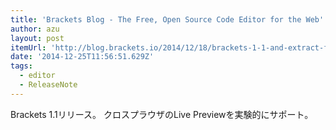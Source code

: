 ```yaml
---
title: 'Brackets Blog - The Free, Open Source Code Editor for the Web'
author: azu
layout: post
itemUrl: 'http://blog.brackets.io/2014/12/18/brackets-1-1-and-extract-for-brackets-0-6-now-available/'
date: '2014-12-25T11:56:51.629Z'
tags:
  - editor
  - ReleaseNote
---
```

Brackets 1.1リリース。
クロスプラウザのLive Previewを実験的にサポート。

